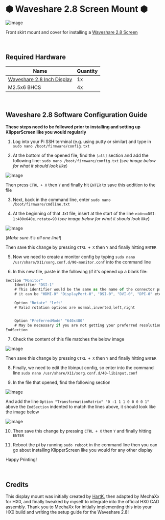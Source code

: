 # &#x2B22; Waveshare 2.8 Screen Mount &#x2B22;
![image](https://github.com/Alexander-T-Moss/Hex-Zero/assets/54496326/f524ae10-6290-42b0-9079-dfc5f761cd1c)

Front skirt mount and cover for installing a [Waveshare 2.8 Screen](https://www.waveshare.com/2.8inch-dsi-lcd.htm)

<br>

## Required Hardware
| Name | Quantity |
| --- | --- |
| [Waveshare 2.8 Inch Display](https://www.waveshare.com/2.8inch-dsi-lcd.htm) | 1x |
| M2.5x6 BHCS | 4x |

<br>

## Waveshare 2.8 Software Configuration Guide
**These steps need to be followed prior to installing and setting up KlipperScreen like you would regularly**
1. Log into your Pi SSH terminal (e.g. using putty or similar) and type in `sudo nano /boot/firmware/config.txt`

2. At the bottom of the opened file, find the `[all]` section and add the following line: `sudo nano /boot/firmware/config.txt` (_see image below for what it should look like_)

![image](https://github.com/Alexander-T-Moss/Hex-Zero/assets/54496326/18b5b8c4-b712-4df9-898d-61078d501016)

Then press `CTRL + X` then `Y` and finally hit `ENTER` to save this addition to the file

3. Next, back in the command line, enter `sudo nano /boot/firmware/cmdline.txt`

4. At the beginning of that .txt file, insert at the start of the line `video=DSI-1:480x640e,rotate=90` (_see image below for what it should look like_)

![image](https://github.com/Alexander-T-Moss/Hex-Zero/assets/54496326/54407e4c-f834-404b-9ec0-22c531be7a96)

(_Make sure it's all one line!_)

Then save this change by pressing `CTRL + X` then `Y` and finally hitting `ENTER`

5. Now we need to create a monitor config by typing `sudo nano /usr/share/X11/xorg.conf.d/90-monitor.conf` into the command line

6. In this new file, paste in the following (if it's opened up a blank file:
```js
Section "Monitor"
    Identifier "DSI-1"
    # This identifier would be the same as the name of the connector printed by$
    # it can be "HDMI-0" "DisplayPort-0", "DSI-0", "DVI-0", "DPI-0" etc

    Option "Rotate" "left"
    # Valid rotation options are normal,inverted,left,right


    Option "PreferredMode" "640x480"
    # May be necessary if you are not getting your preferred resolution.
EndSection
```

7. Check the content of this file matches the below image

![image](https://github.com/Alexander-T-Moss/Hex-Zero/assets/54496326/aaff3a68-8c42-41d7-80d2-1ff40baebf74)

Then save this change by pressing `CTRL + X` then `Y` and finally hitting `ENTER`

8. Finally, we need to edit the libinput config, so enter into the command line `sudo nano /usr/share/X11/xorg.conf.d/40-libinput.conf`

9. In the file that opened, find the following section

![image](https://github.com/Alexander-T-Moss/Hex-Zero/assets/54496326/76f3bb85-11ed-4621-a481-893f1e0efa84)

And add the line `Option "TransformationMatrix" "0 -1 1 1 0 0 0 0 1"` above the `EndSection` indented to match the lines above, it should look like the image below

![image](https://github.com/Alexander-T-Moss/Hex-Zero/assets/54496326/e46864f8-7b00-470a-b67e-947fdcc04438)

10. Then save this change by pressing `CTRL + X` then `Y` and finally hitting `ENTER`

11. Reboot the pi by running `sudo reboot` in the command line then you can go about installing KlipperScreen like you would for any other display

Happy Printing!

<br>

## Credits
This display mount was initially created by [HartK](https://github.com/hartk1213/VoronUsers/tree/master/printer_mods/hartk1213/Voron0.2_2.8_WaveshareDisplay), then adapted by MechaXx for HX0, and finally tweaked by myself to integrate into the official HX0 CAD assembly. Thank you to MechaXx for initially implementing this into your HX0 build and writing the setup guide for the Waveshare 2.8!
